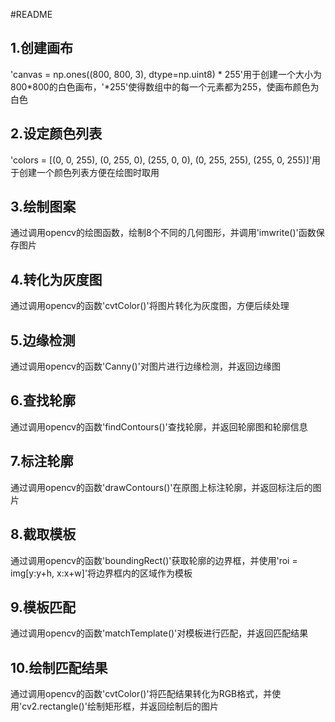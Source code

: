 #README  
## 1.创建画布  
'canvas = np.ones((800, 800, 3), dtype=np.uint8) * 255'用于创建一个大小为800*800的白色画布，'*255'使得数组中的每一个元素都为255，使画布颜色为白色  
## 2.设定颜色列表  
'colors = [(0, 0, 255), (0, 255, 0), (255, 0, 0), (0, 255, 255), (255, 0, 255)]'用于创建一个颜色列表方便在绘图时取用  
## 3.绘制图案  
通过调用opencv的绘图函数，绘制8个不同的几何图形，并调用'imwrite()'函数保存图片  
## 4.转化为灰度图  
通过调用opencv的函数'cvtColor()'将图片转化为灰度图，方便后续处理  
## 5.边缘检测  
通过调用opencv的函数'Canny()'对图片进行边缘检测，并返回边缘图  
## 6.查找轮廓  
通过调用opencv的函数'findContours()'查找轮廓，并返回轮廓图和轮廓信息
## 7.标注轮廓    
通过调用opencv的函数'drawContours()'在原图上标注轮廓，并返回标注后的图片  
## 8.截取模板  
通过调用opencv的函数'boundingRect()'获取轮廓的边界框，并使用'roi = img[y:y+h, x:x+w]'将边界框内的区域作为模板  
## 9.模板匹配  
通过调用opencv的函数'matchTemplate()'对模板进行匹配，并返回匹配结果  
## 10.绘制匹配结果
通过调用opencv的函数'cvtColor()'将匹配结果转化为RGB格式，并使用'cv2.rectangle()'绘制矩形框，并返回绘制后的图片


